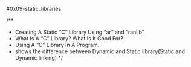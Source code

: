 #0x09-static_libraries

/** 
* Creating A Static “C” Library Using “ar” and “ranlib”
* What Is A “C” Library? What Is It Good For?
* Using A “C” Library In A Program.
* shows the  difference between Dynamic and Static library(Static and Dynamic linking)
*/
